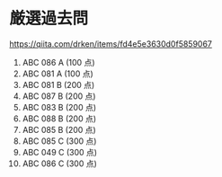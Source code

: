 # 厳選過去問
https://qiita.com/drken/items/fd4e5e3630d0f5859067

01. ABC 086 A (100 点)
02. ABC 081 A (100 点)
03. ABC 081 B (200 点)
04. ABC 087 B (200 点)
05. ABC 083 B (200 点)
06. ABC 088 B (200 点)
07. ABC 085 B (200 点)
08. ABC 085 C (300 点)
09. ABC 049 C (300 点)
10. ABC 086 C (300 点)

